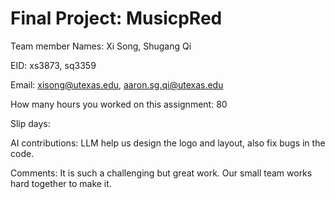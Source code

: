 # Final Project: MusicpRed

Team member Names:  Xi Song, Shugang Qi

EID:  xs3873, sq3359

Email:  xisong@utexas.edu, aaron.sg.qi@utexas.edu

How many hours you worked on this assignment:  80

Slip days:  

AI contributions:  LLM help us design the logo and layout, also fix bugs in the code.

Comments:   It is such a challenging but great work. Our small team works hard together to make it. 
